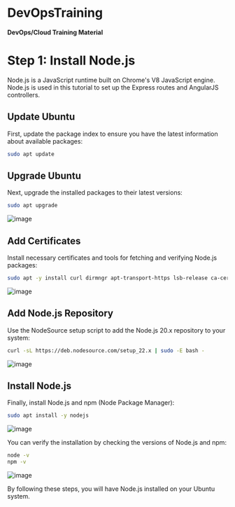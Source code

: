 # DevOpsTraining
**DevOps/Cloud Training Material**

# Step 1: Install Node.js

Node.js is a JavaScript runtime built on Chrome's V8 JavaScript engine. Node.js is used in this tutorial to set up the Express routes and AngularJS controllers.

## Update Ubuntu

First, update the package index to ensure you have the latest information about available packages:

```sh
sudo apt update
```

## Upgrade Ubuntu

Next, upgrade the installed packages to their latest versions:

```sh
sudo apt upgrade
```
![image](https://github.com/stiven-skyward/DevOpsTraining/assets/135337796/cc570bca-2c5a-47d4-a1eb-e3008ea74e75)

## Add Certificates

Install necessary certificates and tools for fetching and verifying Node.js packages:

```sh
sudo apt -y install curl dirmngr apt-transport-https lsb-release ca-certificates
```
![image](https://github.com/stiven-skyward/DevOpsTraining/assets/135337796/f6ad5cb8-5f7f-4e34-b587-87aa4bfc2090)

## Add Node.js Repository

Use the NodeSource setup script to add the Node.js 20.x repository to your system:

```sh
curl -sL https://deb.nodesource.com/setup_22.x | sudo -E bash -
```
![image](https://github.com/stiven-skyward/DevOpsTraining/assets/135337796/dc2922d7-fbc6-43c6-b191-7f37652eda29)

## Install Node.js

Finally, install Node.js and npm (Node Package Manager):

```sh
sudo apt install -y nodejs
```
![image](https://github.com/stiven-skyward/DevOpsTraining/assets/135337796/e217decc-160d-44d6-a148-19afe8d6b29a)

You can verify the installation by checking the versions of Node.js and npm:

```sh
node -v
npm -v
```
![image](https://github.com/stiven-skyward/DevOpsTraining/assets/135337796/fc8b33d7-bc6e-4629-9f54-40e99c09665a)

By following these steps, you will have Node.js installed on your Ubuntu system.
